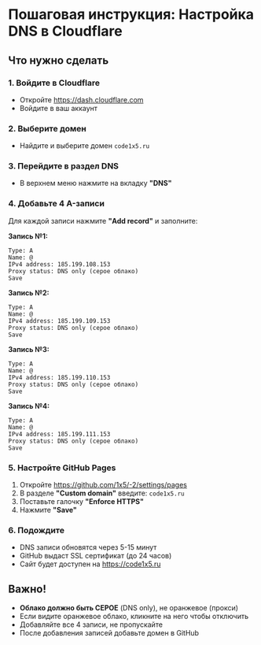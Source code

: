# Пошаговая инструкция: Настройка DNS в Cloudflare

## Что нужно сделать

### 1. Войдите в Cloudflare
- Откройте https://dash.cloudflare.com
- Войдите в ваш аккаунт

### 2. Выберите домен
- Найдите и выберите домен `code1x5.ru`

### 3. Перейдите в раздел DNS
- В верхнем меню нажмите на вкладку **"DNS"**

### 4. Добавьте 4 A-записи

Для каждой записи нажмите **"Add record"** и заполните:

**Запись №1:**
```
Type: A
Name: @
IPv4 address: 185.199.108.153
Proxy status: DNS only (серое облако)
Save
```

**Запись №2:**
```
Type: A
Name: @
IPv4 address: 185.199.109.153
Proxy status: DNS only (серое облако)
Save
```

**Запись №3:**
```
Type: A
Name: @
IPv4 address: 185.199.110.153
Proxy status: DNS only (серое облако)
Save
```

**Запись №4:**
```
Type: A
Name: @
IPv4 address: 185.199.111.153
Proxy status: DNS only (серое облако)
Save
```

### 5. Настройте GitHub Pages

1. Откройте https://github.com/1x5/-2/settings/pages
2. В разделе **"Custom domain"** введите: `code1x5.ru`
3. Поставьте галочку **"Enforce HTTPS"**
4. Нажмите **"Save"**

### 6. Подождите

- DNS записи обновятся через 5-15 минут
- GitHub выдаст SSL сертификат (до 24 часов)
- Сайт будет доступен на https://code1x5.ru

## Важно!

- **Облако должно быть СЕРОЕ** (DNS only), не оранжевое (прокси)
- Если видите оранжевое облако, кликните на него чтобы отключить
- Добавляйте все 4 записи, не пропускайте
- После добавления записей добавьте домен в GitHub

